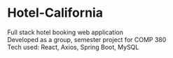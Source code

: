# Hotel-California
Full stack hotel booking web application <br />
Developed as a group, semester project for COMP 380 <br />
Tech used: React, Axios, Spring Boot, MySQL <br />
